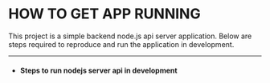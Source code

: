 # HOW TO GET APP RUNNING

This project is a simple backend node.js api server application.
Below are steps required to reproduce and run the application in development.

---

- #### Steps to run nodejs server api in **development**
